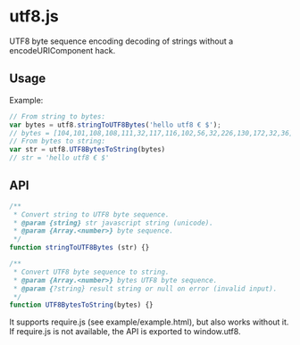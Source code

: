 # utf8.js

UTF8 byte sequence encoding decoding of strings without a encodeURIComponent
hack.

## Usage

Example:
```javascript
// From string to bytes:
var bytes = utf8.stringToUTF8Bytes('hello utf8 € $');
// bytes = [104,101,108,108,111,32,117,116,102,56,32,226,130,172,32,36];
// From bytes to string:
var str = utf8.UTF8BytesToString(bytes)
// str = 'hello utf8 € $'
```

## API

```javascript
/**
 * Convert string to UTF8 byte sequence.
 * @param {string} str javascript string (unicode).
 * @param {Array.<number>} byte sequence.
 */
function stringToUTF8Bytes (str) {}

/**
 * Convert UTF8 byte sequence to string.
 * @param {Array.<number>} bytes UTF8 byte sequence.
 * @param {?string} result string or null on error (invalid input).
 */
function UTF8BytesToString(bytes) {}
```

It supports require.js (see example/example.html), but also works without it.
If require.js is not available, the API is exported to window.utf8.
